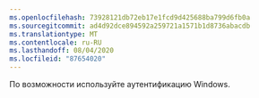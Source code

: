 ```yaml
---
ms.openlocfilehash: 73928121db72eb17e1fcd9d425688ba799d6fb0a
ms.sourcegitcommit: ad4d92dce894592a259721a1571b1d8736abacdb
ms.translationtype: MT
ms.contentlocale: ru-RU
ms.lasthandoff: 08/04/2020
ms.locfileid: "87654020"
---
```

По возможности используйте аутентификацию Windows.
